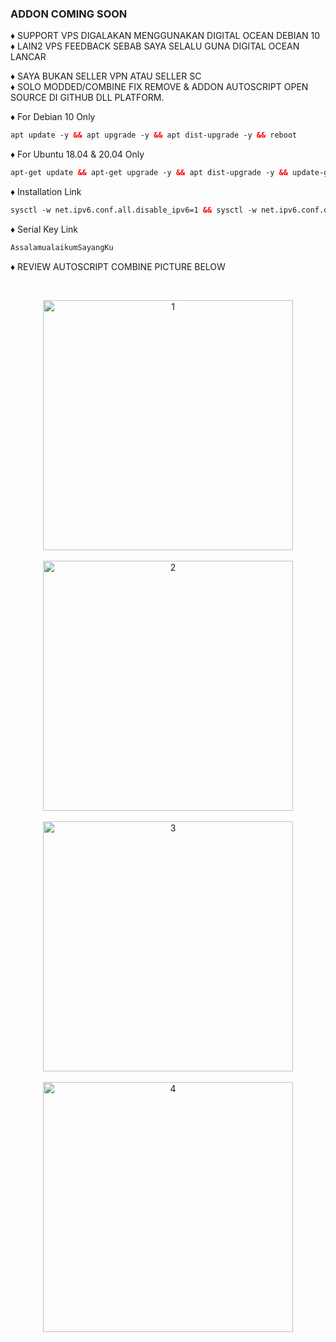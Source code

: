 ### ADDON COMING SOON <br>
♦️ SUPPORT VPS DIGALAKAN MENGGUNAKAN DIGITAL OCEAN DEBIAN 10 <br>
♦️ LAIN2 VPS FEEDBACK SEBAB SAYA SELALU GUNA DIGITAL OCEAN LANCAR <br>

♦️ SAYA BUKAN SELLER VPN ATAU SELLER SC <br>
♦️ SOLO MODDED/COMBINE FIX REMOVE & ADDON AUTOSCRIPT OPEN SOURCE DI GITHUB DLL PLATFORM. <br>

♦️ For Debian 10 Only <br>
 
  ```html
 apt update -y && apt upgrade -y && apt dist-upgrade -y && reboot
  ```
  ♦️ For Ubuntu 18.04 & 20.04 Only <br>
  
  ```html
 apt-get update && apt-get upgrade -y && apt dist-upgrade -y && update-grub && reboot
 ```

♦️ Installation Link<br>

  ```html
sysctl -w net.ipv6.conf.all.disable_ipv6=1 && sysctl -w net.ipv6.conf.default.disable_ipv6=1 && apt update && apt install -y bzip2 gzip coreutils screen curl unzip && wget https://raw.githubusercontent.com/Xssgit47/Danger-SlowDNS/main/setup.sh && chmod +x setup.sh && sed -i -e 's/\r$//' setup.sh && screen -S setup ./setup.sh
  ```

♦️ Serial Key Link<br>

  ```html
AssalamualaikumSayangKu
 ```

♦️ REVIEW AUTOSCRIPT COMBINE PICTURE BELOW <br>

<b>
<br>
</b>
<p align="center">
  <img src="https://raw.githubusercontent.com/Xssgit47/Danger-SlowDNS/main/1Main-Menu.png" width="400" title="1"><br>
<br>
 <img src="https://raw.githubusercontent.com/Xssgit47/Danger-SlowDNS/main/2Status-Running.png" width="400" title="2"><br>
<br>
 <img src="https://raw.githubusercontent.com/Xssgit47/Danger-SlowDNS/main/3Info-Port.png" width="400" title="3"><br>
<br>
<img src="https://raw.githubusercontent.com/Xssgit47/Danger-SlowDNS/main/4Status%20Restart%20Services%20Running.png" width="400" title="4"><br>
<br>                                                                                                                                       
</p>
